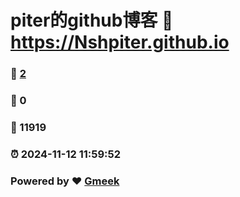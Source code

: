 # piter的github博客 :link: https://Nshpiter.github.io 
### :page_facing_up: [2](https://Nshpiter.github.io/tag.html) 
### :speech_balloon: 0 
### :hibiscus: 11919 
### :alarm_clock: 2024-11-12 11:59:52 
### Powered by :heart: [Gmeek](https://github.com/Meekdai/Gmeek)
